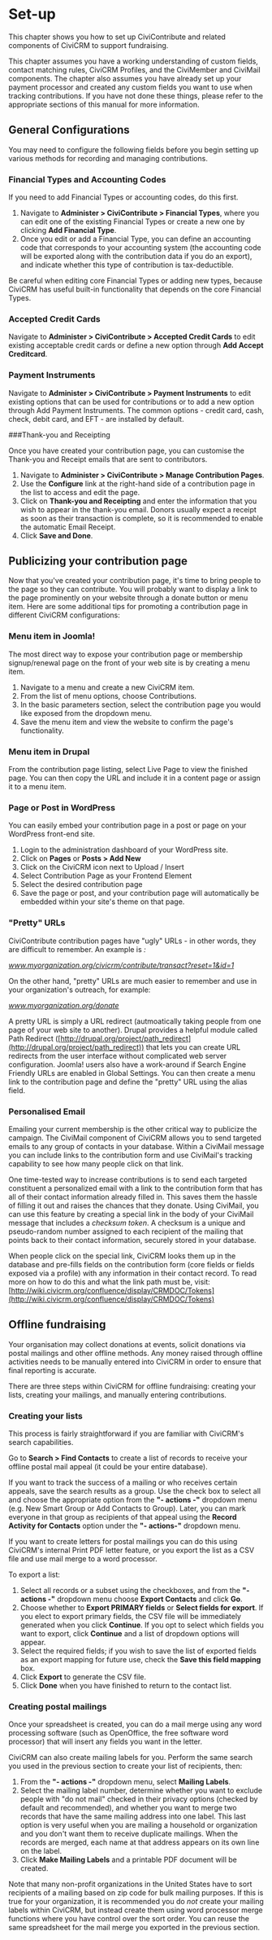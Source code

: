 Set-up
======

This chapter shows you how to set up CiviContribute and related
components of CiviCRM to support fundraising.

This chapter assumes you have a working understanding of custom
fields, contact matching rules, CiviCRM Profiles, and the
CiviMember and CiviMail components. The chapter also assumes you have
already set up your payment processor and created any custom fields
you want to use when tracking contributions. If you have not done these
things, please refer to the appropriate sections of this manual for more
information.

General Configurations
----------------------

You may need to configure the following fields before you begin setting
up various methods for recording and managing contributions.

### **Financial Types and Accounting Codes**

If you need to add Financial Types or accounting codes, do this first.

1.  Navigate to **Administer > CiviContribute > Financial Types**,
    where you can edit one of the existing Financial Types or create a
    new one by clicking **Add Financial Type**.
2.  Once you edit or add a Financial Type, you can define an accounting
    code that corresponds to your accounting system (the accounting code
    will be exported along with the contribution data if you do an
    export), and indicate whether this type of contribution is
    tax-deductible.

Be careful when editing core Financial Types or adding new types,
because CiviCRM has useful built-in functionality that depends on the
core Financial Types.


### **Accepted Credit Cards**

Navigate to **Administer > CiviContribute > Accepted Credit Cards** to
edit existing acceptable credit cards or define a new option through
**Add Accept Creditcard**.

### **Payment Instruments**

Navigate to **Administer > CiviContribute > Payment Instruments** to
edit existing options that can be used for contributions or to add a new
option through Add Payment Instruments. The common options - credit
card, cash, check, debit card, and EFT - are installed by default.


###Thank-you and Receipting

Once you have created your contribution page, you can customise the
Thank-you and Receipt emails that are sent to contributors.

1.  Navigate to **Administer > CiviContribute > Manage Contribution
    Pages**.
2.  Use the **Configure** link at the right-hand side of a contribution
    page in the list to access and edit the page.
3.  Click on **Thank-you and Receipting** and enter the information that
    you wish to appear in the thank-you email. Donors usually expect a
    receipt as soon as their transaction is complete, so it is
    recommended to enable the automatic Email Receipt.
4.  Click **Save and Done**.

Publicizing your contribution page
----------------------------------

Now that you've created your contribution page, it's time to bring
people to the page so they can contribute. You will probably want to
display a link to the page prominently on your website through a donate
button or menu item. Here are some additional tips for promoting a
contribution page in different CiviCRM configurations:

### **Menu item in Joomla!**

The most direct way to expose your contribution page or membership
signup/renewal page on the front of your web site is by creating a menu
item.

1.  Navigate to a menu and create a new CiviCRM item.
2.  From the list of menu options, choose Contributions.
3.  In the basic parameters section, select the contribution page you
    would like exposed from the dropdown menu.
4.  Save the menu item and view the website to confirm the page's
    functionality.

### **Menu item in Drupal**

From the contribution page listing, select Live Page to view the
finished page. You can then copy the URL and include it in a content
page or assign it to a menu item.

### **Page or Post in WordPress**

You can easily embed your contribution page in a post or page on your
WordPress front-end site.

1.  Login to the administration dashboard of your WordPress site.
2.  Click on **Pages** or **Posts > Add New**
3.  Click on the CiviCRM icon next to Upload / Insert
4.  Select Contribution Page as your Frontend Element
5.  Select the desired contribution page
6.  Save the page or post, and your contribution page will automatically
    be embedded within your site's theme on that page.

### "Pretty" URLs

CiviContribute contribution pages have "ugly" URLs - in other words,
they are difficult to remember. An example is *:*

*www.myorganization.org/civicrm/contribute/transact?reset=1&id=1*

On the other hand, "pretty" URLs are much easier to remember and use in
your organization's outreach, for example:

*www.myorganization.org/donate*

A pretty URL is simply a URL redirect (autmoatically taking people from
one page of your web site to another). Drupal provides a helpful module
called Path Redirect
([http://drupal.org/project/path_redirect](http://drupal.org/project/path_redirect))
that lets you can create URL redirects from the user interface without
complicated web server configuration. Joomla! users also have a
work-around if Search Engine Friendly URLs are enabled in Global
Settings. You can then create a menu link to the contribution page and
define the "pretty" URL using the alias field.

### Personalised Email

Emailing your current membership is the other critical way to publicize
the campaign. The CiviMail component of CiviCRM allows you to send
targeted emails to any group of contacts in your database. Within a
CiviMail message you can include links to the contribution form and use
CiviMail's tracking capability to see how many people click on that
link.

One time-tested way to increase contributions is to send each targeted
constituent a personalized email with a link to the contribution form
that has all of their contact information already filled in. This saves
them the hassle of filling it out and raises the chances that they
donate. Using CiviMail, you can use this feature by creating a special
link in the body of your CiviMail message that includes a *checksum
token*. A checksum is a unique and pseudo-random number assigned to each
recipient of the mailing that points back to their contact information,
securely stored in your database.

When people click on the special link, CiviCRM looks them up in the
database and pre-fills fields on the contribution form (core fields or
fields exposed via a profile) with any information in their contact
record. To read more on how to do this and what the link path must be,
visit:
[http://wiki.civicrm.org/confluence/display/CRMDOC/Tokens](http://wiki.civicrm.org/confluence/display/CRMDOC/Tokens)


Offline fundraising
---------------------

Your organisation may collect donations at events, solicit donations via
postal mailings and other offline methods. Any money raised through
offline activities needs to be manually entered into CiviCRM in order to
ensure that final reporting is accurate.

There are three steps within CiviCRM for offline fundraising: creating
your lists, creating your mailings, and manually entering contributions.

### Creating your lists

This process is fairly straightforward if you are familiar with
CiviCRM's search capabilities.

Go to **Search > Find Contacts** to create a list of records to receive
your offline postal mail appeal (it could be your entire database).

If you want to track the success of a mailing or who receives certain
appeals, save the search results as a group. Use the check box to select
all and choose the appropriate option from the **"- actions -"**
dropdown menu (e.g. New Smart Group or Add Contacts to Group). Later,
you can mark everyone in that group as recipients of that appeal using
the **Record Activity for Contacts** option under the **"- actions-"**
dropdown menu.

If you want to create letters for postal mailings you can do this using
CiviCRM's internal Print PDF letter feature, or you export the list as a
CSV file and use mail merge to a word processor.

To export a list:

1. Select all records or a subset using the checkboxes, and from
    the **"- actions -"** dropdown menu choose **Export Contacts** and
    click **Go**.
1. Choose whether to **Export PRIMARY fields** or **Select fields for
    export**. If you elect to export primary fields, the CSV file will
    be immediately generated when you click **Continue**. If you opt to
    select which fields you want to export, click **Continue** and a
    list of dropdown options will appear.
1. Select the required fields; if you wish to save the list of exported
    fields as an export mapping for future use, check the **Save this
    field mapping** box.
1. Click **Export** to generate the CSV file.
1. Click **Done** when you have finished to return to the contact list.


### Creating postal mailings

Once your spreadsheet is created, you can do a mail merge using any word
processing software (such as OpenOffice, the free software word
processor) that will insert any fields you want in the letter.

CiviCRM can also create mailing labels for you. Perform the same search
you used in the previous section to create your list of recipients,
then:

1.  From the **"- actions -"** dropdown menu, select **Mailing
    Labels**.
2.  Select the mailing label number, determine whether you want to
    exclude people with "do not mail" checked in their privacy options
    (checked by default and recommended), and whether you want to merge
    two records that have the same mailing address into one label. This
    last option is very useful when you are mailing a household or
    organization and you don't want them to receive duplicate mailings.
    When the records are merged, each name at that address appears on
    its own line on the label.
3.  Click **Make Mailing Labels** and a printable PDF document will be
    created.

Note that many non-profit organizations in the United States have to
sort recipients of a mailing based on zip code for bulk mailing
purposes. If this is true for your organization, it is recommended you
do *not* create your mailing labels within CiviCRM, but instead create
them using word processor merge functions where you have control over
the sort order. You can reuse the same spreadsheet for the mail merge
you exported in the previous section.
